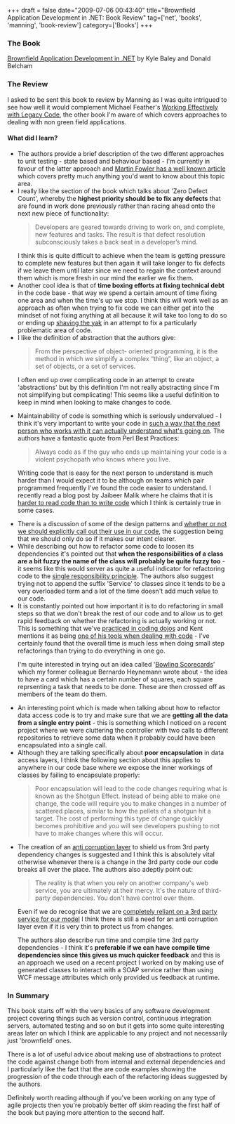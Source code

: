 +++
draft = false
date="2009-07-06 00:43:40"
title="Brownfield Application Development in .NET: Book Review"
tag=['net', 'books', 'manning', 'book-review']
category=['Books']
+++

<h3>The Book</h3>

<a href="http://manning.com/baley/">Brownfield Application Development in .NET</a> by Kyle Baley and Donald Belcham



<h3>The Review</h3>

I asked to be sent this book to review by Manning as I was quite intrigued to see how well it would complement Michael Feather's <a href="http://www.amazon.co.uk/Working-Effectively-Legacy-Robert-Martin/dp/0131177052/ref=sr_1_1?ie=UTF8&s=books&qid=1246755805&sr=8-1">Working Effectively with Legacy Code</a>, the other book I'm aware of which covers approaches to dealing with non green field applications.

<h4>What did I learn?</h4>

<ul>
<li>The authors provide a brief description of the two different approaches to unit testing - state based and behaviour based - I'm currently in favour of the latter approach and <a href="http://martinfowler.com/articles/mocksArentStubs.html">Martin Fowler has a well known article</a> which covers pretty much anything you'd want to know about this topic area. </li>
<li>I really like the section of the book which talks about 'Zero Defect Count', whereby the <strong>highest priority should be to fix any defects</strong> that are found in work done previously rather than racing ahead onto the next new piece of functionality:
<blockquote>
Developers are geared towards driving to work on, and complete, new features and tasks. The result is that defect resolution subconsciously takes a back seat in a developer’s mind. </blockquote>
I think this is quite difficult to achieve when the team is getting pressure to complete new features but then again it will take longer to fix defects if we leave them until later since we need to regain the context around them which is more fresh in our mind the earlier we fix them.
</li>
<li>Another cool idea is that of <strong>time boxing efforts at fixing technical debt</strong> in the code base - that way we spend a certain amount of time fixing one area and when the time's up we stop. I think this will work well as an approach as often when trying to fix code we can either get into the mindset of not fixing anything at all because it will take too long to do so or ending up <a href="http://sethgodin.typepad.com/seths_blog/2005/03/dont_shave_that.html">shaving the yak</a> in an attempt to fix a particularly problematic area of code.</li>
<li>I like the definition of abstraction that the authors give:

<blockquote>
From the perspective of object- oriented programming, it is the method in which we simplify a complex “thing”, like an object, a set of objects, or a set of services.</blockquote>

I often end up over complicating code in an attempt to create 'abstractions' but by this definition I'm not really abstracting since I'm not simplifying but complicating! This seems like a useful definition to keep in mind when looking to make changes to code.
</li>
<li>Maintainability of code is something which is seriously undervalued - I think it's very important to write your code in <a href="http://www.markhneedham.com/blog/2009/03/18/coding-make-it-obvious/">such a way that the next person who works with it can actually understand what's going on</a>. The authors have a fantastic quote from Perl Best Practices:

<blockquote>
Always code as if the guy who ends up maintaining your code is a violent psychopath who knows where you live.</blockquote>

Writing code that is easy for the next person to understand is much harder than I would expect it to be although on teams which pair programmed frequently I've found the code easier to understand. I recently read a blog post by Jaibeer Malik where he claims that it is <a href="http://jaibeermalik.wordpress.com/2009/04/12/code-quality-learn-measure-and-organize-awareness/">harder to read code than to write code</a> which I think is certainly true in some cases.
</li>
<li>There is a discussion of some of the design patterns and <a href="http://www.markhneedham.com/blog/2008/08/16/naming-the-patterns-we-use-in-code/">whether or not we should explicitly call out their use in our code</a>, the suggestion being that we should only do so if it makes our intent clearer. </li>
<li>While describing out how to refactor some code to loosen its dependencies it's pointed out that <strong>when the responsibilities of a class are a bit fuzzy the name of the class will probably be quite fuzzy too</strong> - it seems like this would server as quite a useful indicator for refactoring code to the <a href="http://www.objectmentor.com/resources/articles/srp.pdf">single responsibility principle</a>. The authors also suggest trying not to append the suffix 'Service' to classes since it tends to be a very overloaded term and a lot of the time doesn't add much value to our code.</li>
<li>It is constantly pointed out how important it is to do refactoring in small steps so that we don't break the rest of our code and to allow us to get rapid feedback on whether the refactoring is actually working or not. This is something that we've <a href="http://www.markhneedham.com/blog/2009/05/15/coding-dojo-14-rock-scissors-paper-tdd-as-if-you-meant-it/">practiced in coding dojos</a> and Kent mentions it as being <a href="http://www.infoq.com/presentations/responsive-design">one of his tools when dealing with code</a> - I've certainly found that the overall time is much less when doing small step refactorings than trying to do everything in one go.

I'm quite interested in trying out an idea called '<a href="http://manicprogrammer.com/cs/blogs/heynemann/archive/2008/11/13/bowling-scorecards-great-agile-practice.aspx">Bowling Scorecards</a>' which my former colleague Bernardo Heynemann wrote about - the idea to have a card which has a certain number of squares, each square reprsenting a task that needs to be done. These are then crossed off as members of the team do them.</li>
<li>An interesting point which is made when talking about how to refactor data access code is to try and make sure that we are <strong>getting all the data from a single entry point</strong> - this is something which I noticed on a recent project where we were cluttering the controller with two calls to different repositories to retrieve some data when it probably could have been encapsulated into a single call.</li>
<li>Although they are talking specifically about <strong>poor encapsulation</strong> in data access layers, I think the following section about this applies to anywhere in our code base where we expose the inner workings of classes by failing to encapsulate properly:

<blockquote>
Poor encapsulation will lead to the code changes requiring what is known as the Shotgun Effect. Instead of being able to make one change, the code will require you to make changes in a number of scattered places, similar to how the pellets of a shotgun hit a target. The cost of performing this type of change quickly becomes prohibitive and you will see developers pushing to not have to make changes where this will occur.
</blockquote>
</li>
<li>The creation of an <a href="http://ibuilthiscage.com/2008/09/21/anatomy-of-an-anti-corruption-layer-part-1/">anti corruption layer</a> to shield us from 3rd party dependency changes is suggested and I think this is absolutely vital otherwise whenever there is a change in the 3rd party code our code breaks all over the place. The authors also adeptly point out:

<blockquote>
The reality is that when you rely on another company's web service, you are ultimately at their mercy. It's the nature of third-party dependencies. You don't have control over them.
</blockquote>

Even if we do recognise that we are <a href="http://www.markhneedham.com/blog/2009/07/04/domain-driven-design-conformist/">completely reliant on a 3rd party service for our model</a> I think there is still a need for an anti corruption layer even if it is very thin to protect us from changes.

The authors also describe run time and compile time 3rd party dependencies - I think it's <strong>preferable if we can have compile time dependencies since this gives us much quicker feedback</strong> and this is an approach we used on a recent project I worked on by making use of generated classes to interact with a SOAP service rather than using WCF message attributes which only provided us feedback at runtime.
</ul>

<h3>In Summary</h3>

This book starts off with the very basics of any software development project covering things such as version control, continuous integration servers, automated testing and so on but it gets into some quite interesting areas later on which I think are applicable to any project and not necessarily just 'brownfield' ones.

There is a lot of useful advice about making use of abstractions to protect the code against change both from internal and external dependencies and I particularly like the fact that the are code examples showing the progression of the code through each of the refactoring ideas suggested by the authors.

Definitely worth reading although if you've been working on any type of agile projects then you're probably better off skim reading the first half of the book but paying more attention to the second half.
